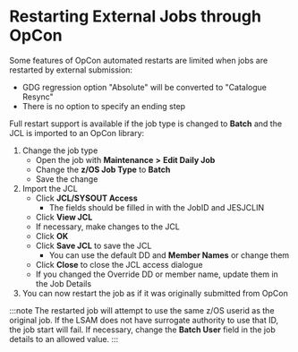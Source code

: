 # Restarting External Jobs through OpCon

Some features of OpCon automated restarts are limited when jobs are restarted by external submission:

- GDG regression option "Absolute" will be converted to "Catalogue Resync"
- There is no option to specify an ending step

Full restart support is available if the job type is changed to **Batch** and the JCL is imported to an OpCon library:

1. Change the job type
    - Open the job with **Maintenance** **>** **Edit Daily Job**
    - Change the **z/OS Job Type** to **Batch**
    - Save the change
2. Import the JCL
    - Click **JCL/SYSOUT Access**
        - The fields should be filled in with the JobID and JESJCLIN
    - Click **View JCL**
    - If necessary, make changes to the JCL
    - Click **OK**
    - Click **Save JCL** to save the JCL
        - You can use the default DD and **Member Names** or change them
    - Click **Close** to close the JCL access dialogue
    - If you changed the Override DD or member name, update them in the Job Details
3. You can now restart the job as if it was originally submitted from OpCon

:::note
The restarted job will attempt to use the same z/OS userid as the original job. If the LSAM does not have surrogate authority to use that ID, the job start will fail. If necessary, change the **Batch User** field in the job details to an allowed value.
:::
